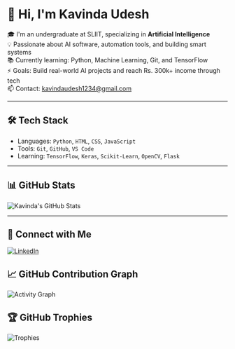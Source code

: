 # 👋 Hi, I'm Kavinda Udesh

🎓 I'm an undergraduate at SLIIT, specializing in **Artificial Intelligence**  
💡 Passionate about AI software, automation tools, and building smart systems  
📚 Currently learning: Python, Machine Learning, Git, and TensorFlow  
⚡ Goals: Build real-world AI projects and reach Rs. 300k+ income through tech  
📫 Contact: kavindaudesh1234@gmail.com

---

## 🛠️ Tech Stack
- Languages: `Python`, `HTML`, `CSS`, `JavaScript`
- Tools: `Git`, `GitHub`, `VS Code`
- Learning: `TensorFlow`, `Keras`, `Scikit-Learn`, `OpenCV`, `Flask`

---

## 📊 GitHub Stats
![Kavinda's GitHub Stats](https://github-readme-stats.vercel.app/api?username=udeshkavinda&show_icons=true&theme=radical)

---

## 🔗 Connect with Me
[![LinkedIn](https://img.shields.io/badge/LinkedIn-blue?logo=linkedin)](https://www.linkedin.com/in/yourprofile/)
## 📈 GitHub Contribution Graph
![Activity Graph](https://github-readme-activity-graph.vercel.app/graph?username=udeshkavinda&theme=react-dark)
## 🏆 GitHub Trophies
![Trophies](https://github-profile-trophy.vercel.app/?username=udeshkavinda&theme=radical)



